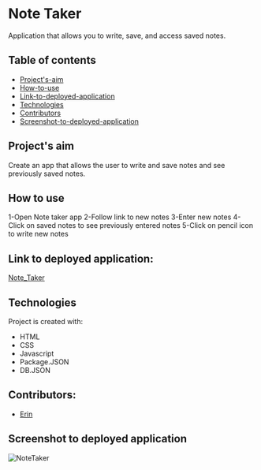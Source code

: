 
# Note Taker
Application that allows you to write, save, and access saved notes.

## Table of contents
* [Project's-aim](#project's-aim)
* [How-to-use](#how-to-use)
* [Link-to-deployed-application](#link-to-deployed-application)
* [Technologies](#technologies)
* [Contributors](#contributors)
* [Screenshot-to-deployed-application](#screenshot-to-deployed-application)




## Project's aim

Create an app that allows the user to write and save notes and see previously saved notes.
 


## How to use
1-Open Note taker app
2-Follow link to new notes
3-Enter new notes
4-Click on saved notes to see previously entered notes
5-Click on pencil icon to write new notes


## Link to deployed application:
 [Note_Taker](https://homework-note-taker-app.herokuapp.com/)


## Technologies
Project is created with:
* HTML 
* CSS 
* Javascript
* Package.JSON
* DB.JSON


## Contributors:
* [Erin](https://github.com/eeblaize2)


## Screenshot to deployed application
![NoteTaker](https://user-images.githubusercontent.com/77705971/123211476-5e687480-d478-11eb-9706-b9c63b1234af.PNG)